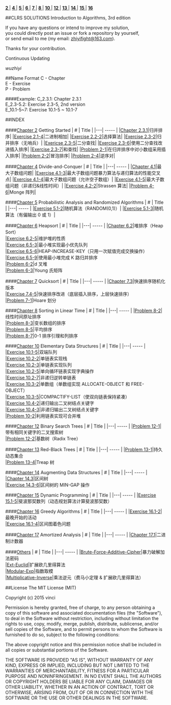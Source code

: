 **[ 2 ](#chapter-2)**|
**[ 4 ](#Chapter-4)**|
**[ 5 ](#Chapter-5)**|
**[ 6 ](#Chapter-6)**|
**[ 7 ](#Chapter-7)**|
**[ 8 ](#Chapter-8)**|
**[ 10 ](#Chapter-10)**|
**[ 12 ](#Chapter-12)**|
**[ 13 ](#Chapter-13)**|
**[ 14 ](#Chapter-14)**|
**[ 15 ](#Chapter-15)**|
**[ 16 ](#Chapter-16)**

##CLRS SOLUTIONS
Introduction to Algorithms, 3rd edition</br>

If you have any questions or intend to improve my solution, </br>you could directly post an issue or fork a repository by yourself,</br>or send email to me (my email: zhiyifight@163.com).

Thanks for your contribution.

Continuous Updating</br>

_wuzhiyi_

##Name Format
C - Chapter </br>
E - Exercise</br>
P - Problem </br>

####Example:
C_2.3.1:    Chapter 2.3.1 </br>
E_2.3-5.2:  Exercise 2.3-5, 2nd version </br>
E_10.1-5~7: Exercise 10.1-5 ~ 10.1-7 </br>

##INDEX

####[Chapter 2](https://github.com/wuzhiyi/CLRS-solution/tree/master/Chapter02) Getting Started<a name="chapter-2"/>
| # | Title |
|---| ----- |
|[Chapter 2.3.1](https://github.com/wuzhiyi/CLRS-solution/blob/master/Chapter02/C_2.3.1.c)|归并排序|
|[Exercise 2.1-4](https://github.com/wuzhiyi/CLRS-solution/blob/master/Chapter02/E_2.1-4.c)|二进制相加|
|[Exercise 2.2-2](https://github.com/wuzhiyi/CLRS-solution/blob/master/Chapter02/E_2.2-2.c)|选择算法|
|[Exercise 2.3-2](https://github.com/wuzhiyi/CLRS-solution/blob/master/Chapter02/E_2.3-2.c)|归并排序（无哨兵）|
|[Exericse 2.3-5](https://github.com/wuzhiyi/CLRS-solution/blob/master/Chapter02/E_2.3-5.c)|二分查找|
|[Exercise 2.3-6](https://github.com/wuzhiyi/CLRS-solution/blob/master/Chapter02/E_2.3-6.c)|使用二分查找改进插入排序|
|[Exercise 2.3-7](https://github.com/wuzhiyi/CLRS-solution/blob/master/Chapter02/E_2.3-7.c)|和查找|
|[Problem 2-1](https://github.com/wuzhiyi/CLRS-solution/blob/master/Chapter02/P_2-1.c)|在归并排序中对小数组采用插入排序|
|[Problem 2-2](https://github.com/wuzhiyi/CLRS-solution/blob/master/Chapter02/P_2-2.c)|冒泡排序|
|[Problem 2-4](https://github.com/wuzhiyi/CLRS-solution/blob/master/Chapter02/P_2-4.c)|逆序对|

####[Chapter 4](https://github.com/wuzhiyi/CLRS-solution/tree/master/Chapter04) Divide-and-Conquer
| # | Title |
|---| ----- |
|[Chapter 4.1](https://github.com/wuzhiyi/CLRS-solution/blob/master/Chapter04/C_4.1.c)|最大子数组问题|
|[Exercise 4.1-3](https://github.com/wuzhiyi/CLRS-solution/blob/master/Chapter04/E_4.1-3.c)|最大子数组问题暴力算法与递归算法的性能交叉点|
|[Exercise 4.1-4](https://github.com/wuzhiyi/CLRS-solution/blob/master/Chapter04/E_4.1-4.c)|最大子数组问题（允许空子数组）|
|[Exercise 4.1-5](https://github.com/wuzhiyi/CLRS-solution/blob/master/Chapter04/E_4.1-5.c)|最大子数组问题（非递归&线性时间）|
|[Exercise 4.2-2](https://github.com/wuzhiyi/CLRS-solution/blob/master/Chapter04/E_4.2-2.c)|Strassen 算法|
|[Problem 4-6](https://github.com/wuzhiyi/CLRS-solution/blob/master/Chapter04/P_4-6.c)|Monge 阵列|

####[Chapter 5](https://github.com/wuzhiyi/CLRS-solution/tree/master/Chapter05) Probabilistic Analysis and Randomized Algorithms
| # | Title |
|---| ----- |
|[Exercise 5.1-2](https://github.com/wuzhiyi/CLRS-solution/blob/master/Chapter05/E_5.1-2.c)|随机算法（RANDOM(0,1)）|
|[Exercise 5.1-3](https://github.com/wuzhiyi/CLRS-solution/blob/master/Chapter05/E_5.1-3.c)|随机算法（有偏输出 0 或 1）|

####[Chapter 6](https://github.com/wuzhiyi/CLRS-solution/tree/master/Chapter06) Heapsort
| # | Title |
|---| ----- |
|[Chapter 6.2](https://github.com/wuzhiyi/CLRS-solution/blob/master/Chapter06/C_6.2.c)|堆排序（Heap Sort）</br>
|[Exercise 6.2-5](https://github.com/wuzhiyi/CLRS-solution/blob/master/Chapter06/E_6.2-5.c)|维护堆的性质</br>
|[Exercise 6.5-3](https://github.com/wuzhiyi/CLRS-solution/blob/master/Chapter06/E_6.5-3.c)|最小堆实现最小优先队列</br>
|[Exercise 6.5-6](https://github.com/wuzhiyi/CLRS-solution/blob/master/Chapter06/E_6.5-6.c)|HEAP-INCREASE-KEY（只用一次赋值完成交换操作）</br>
|[Exercise 6.5-9](https://github.com/wuzhiyi/CLRS-solution/blob/master/Chapter06/E_6.5-9.cpp)|使用最小堆完成 K 路归并排序</br>
|[Problem 6-2](https://github.com/wuzhiyi/CLRS-solution/blob/master/Chapter06/P_6-2.c)|d 叉堆</br>
|[Problem 6-3](https://github.com/wuzhiyi/CLRS-solution/blob/master/Chapter06/P_6-3.c)|Young 氏矩阵</br>

####[Chapter 7](https://github.com/wuzhiyi/CLRS-solution/tree/master/Chapter07) Quicksort
| # | Title |
|---| ----- |
|[Chapter 7.3](https://github.com/wuzhiyi/CLRS-solution/blob/master/Chapter07/C_7.3.c)|快速排序随机化版本</br>
|[Exercise 7.4-5](https://github.com/wuzhiyi/CLRS-solution/blob/master/Chapter07/E_7.4-5.c)|快速排序改进（底层插入排序，上层快速排序）</br>
|[Problem 7-1](https://github.com/wuzhiyi/CLRS-solution/blob/master/Chapter07/P_7-1.2.c)|Hoare 划分</br>

####[Chapter 8](https://github.com/wuzhiyi/CLRS-solution/tree/master/Chapter08) Sorting in Linear Time
| # | Title |
|---| ----- |
|[Problem 8-2](https://github.com/wuzhiyi/CLRS-solution/blob/master/Chapter08/P_8-2.c)|线性时间原址排序</br>
|[Problem 8-3](https://github.com/wuzhiyi/CLRS-solution/blob/master/Chapter08/P_8-3.c)|变长数组的排序</br>
|[Problem 8-5](https://github.com/wuzhiyi/CLRS-solution/blob/master/Chapter08/P_8-5.c)|平均排序</br>
|[Problem 8-7](https://github.com/wuzhiyi/CLRS-solution/blob/master/Chapter08/P_8-7.c)|0-1 排序引理和列排序</br>

####[Chapter 10](https://github.com/wuzhiyi/CLRS-solution/tree/master/Chapter10) Elementary Data Structures
| # | Title |
|---| ----- |
|[Exercise 10.1-5](https://github.com/wuzhiyi/CLRS-solution/blob/master/Chapter10/E_10.1-5.c)|双端队列</br>
|[Exercise 10.2-2](https://github.com/wuzhiyi/CLRS-solution/blob/master/Chapter10/E_10.2-2.2.c)|单链表实现栈</br>
|[Exercise 10.2-3](https://github.com/wuzhiyi/CLRS-solution/blob/master/Chapter10/E_10.2-3.c)|单链表实现队列</br>
|[Exercise 10.2-5](https://github.com/wuzhiyi/CLRS-solution/blob/master/Chapter10/E_10.2-5.c)|单向循环链表实现字典操作</br>
|[Exercise 10.2-7](https://github.com/wuzhiyi/CLRS-solution/blob/master/Chapter10/E_10.2-7.c)|非递归逆转单链表</br>
|[Exercise 10.3-2](https://github.com/wuzhiyi/CLRS-solution/blob/master/Chapter10/E_10.3-2.c)|单数组（单数组实现 ALLOCATE-OBJECT 和 FREE-OBJECT）</br>
|[Exercise 10.3-5](https://github.com/wuzhiyi/CLRS-solution/blob/master/Chapter10/E_10.3-5.c)|COMPACTIFY-LIST（使双向链表保持紧凑）</br>
|[Exercise 10.4-2](https://github.com/wuzhiyi/CLRS-solution/blob/master/Chapter10/E_10.4-2.c)|递归输出二叉树结点关键字</br>
|[Exercise 10.4-3](https://github.com/wuzhiyi/CLRS-solution/blob/master/Chapter10/E_10.4-3.c)|非递归输出二叉树结点关键字</br>
|[Problem 10-2](https://github.com/wuzhiyi/CLRS-solution/blob/master/Chapter10/P_10-2.c)|利用链表实现可合并堆</br>

####[Chapter 12](https://github.com/wuzhiyi/CLRS-solution/tree/master/Chapter12) Binary Search Trees
| # | Title |
|---| ----- |
|[Problem 12-1](https://github.com/wuzhiyi/CLRS-solution/blob/master/Chapter12/P_12-1.c)|带有相同关键字的二叉搜索树</br>
|[Problem 12-2](https://github.com/wuzhiyi/CLRS-solution/blob/master/Chapter12/P_12-2.c)|基数树（Radix Tree）</br>

####[Chapter 13](https://github.com/wuzhiyi/CLRS-solution/tree/master/Chapter13) Red-Black Trees
| # | Title |
|---| ----- |
|[Problem 13-1](https://github.com/wuzhiyi/CLRS-solution/blob/master/Chapter13/P_13-1.cpp)|持久动态集合</br>
|[Problem 13-4](https://github.com/wuzhiyi/CLRS-solution/blob/master/Chapter13/P_13-4.cpp)|Treap 树</br>

####[Chapter 14](https://github.com/wuzhiyi/CLRS-solution/tree/master/Chapter14) Augmenting Data Structures
| # | Title |
|---| ----- |
|[Chapter 14.3](https://github.com/wuzhiyi/CLRS-solution/blob/master/Chapter14/C_14.3.cpp)|区间树</br>
|[Exercise 14.3-6](https://github.com/wuzhiyi/CLRS-solution/blob/master/Chapter14/E_14.3-6.cpp)|区间树的 MIN-GAP 操作</br>

####[Chapter 15](https://github.com/wuzhiyi/CLRS-solution/tree/master/Chapter15) Dynamic Programming
| # | Title |
|---| ----- |
|[Exercise 15.1-5](https://github.com/wuzhiyi/CLRS-solution/blob/master/Chapter15/E_15.1-5.cpp)|斐波那契数列（动态规划算法计算斐波那契数）</br>

####[Chapter 16](https://github.com/wuzhiyi/CLRS-solution/tree/master/Chapter16) Greedy Algorithms
| # | Title |
|---| ----- |
|[Exercise 16.1-2](https://github.com/wuzhiyi/CLRS-solution/blob/master/Chapter16/E_16.1-2.cpp)|最晚开始的活动</br>
|[Exercise 16.1-4](https://github.com/wuzhiyi/CLRS-solution/blob/master/Chapter16/E_16.1-4.cpp)|区间图着色问题</br>

####[Chapter 17](https://github.com/wuzhiyi/CLRS-solution/tree/master/Chapter17) Amortized Analysis
| # | Title |
|---| ----- |
|[Chapter 17.1](https://github.com/wuzhiyi/CLRS-solution/blob/master/Chapter17/C_17.1.c)|二进制计数器</br>

####[Others](https://github.com/wuzhiyi/CLRS-solution/tree/master/Others)
| # | Title |
|---| ----- |
|[Brute-Force-Additive-Cipher](https://github.com/wuzhiyi/CLRS-solution/blob/master/Others/Brute-Force-Additive-Cipher.c)|暴力破解加法密码</br>
|[Ext-Euclid](https://github.com/wuzhiyi/CLRS-solution/blob/master/Others/Ext-Euclid.c)|扩展欧几里得算法</br>
|[Modular-Exp](https://github.com/wuzhiyi/CLRS-solution/blob/master/Others/Modular-Exp.c)|指数取模</br>
|[Multiplicative-Inverse](https://github.com/wuzhiyi/CLRS-solution/blob/master/Others/Multiplicative-Inverse.c)|乘法逆元（费马小定理 & 扩展欧几里得算法）</br>

##License
The MIT License (MIT)

Copyright (c) 2015 vinci

Permission is hereby granted, free of charge, to any person obtaining a copy of this software and associated documentation files (the "Software"), to deal in the Software without restriction, including without limitation the rights to use, copy, modify, merge, publish, distribute, sublicense, and/or sell copies of the Software, and to permit persons to whom the Software is furnished to do so, subject to the following conditions:

The above copyright notice and this permission notice shall be included in all copies or substantial portions of the Software.

THE SOFTWARE IS PROVIDED "AS IS", WITHOUT WARRANTY OF ANY KIND, EXPRESS OR IMPLIED, INCLUDING BUT NOT LIMITED TO THE WARRANTIES OF MERCHANTABILITY, FITNESS FOR A PARTICULAR PURPOSE AND NONINFRINGEMENT. IN NO EVENT SHALL THE AUTHORS OR COPYRIGHT HOLDERS BE LIABLE FOR ANY CLAIM, DAMAGES OR OTHER LIABILITY, WHETHER IN AN ACTION OF CONTRACT, TORT OR OTHERWISE, ARISING FROM, OUT OF OR IN CONNECTION WITH THE SOFTWARE OR THE USE OR OTHER DEALINGS IN THE SOFTWARE.
